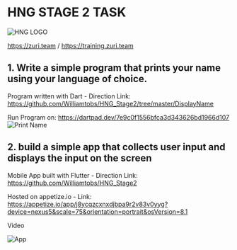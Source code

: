 # HNG STAGE 2 TASK

![HNG LOGO](https://github.com/Williamtobs/HNG_Stage2/blob/master/res/brand-logo.png)

https://zuri.team / https://training.zuri.team

## 1. Write a simple program that prints your name using your language of choice.
Program written with Dart - Direction Link: https://github.com/Williamtobs/HNG_Stage2/tree/master/DisplayName

Run Program on: https://dartpad.dev/7e9c0f1556bfca3d343626bd1966d107
![Print Name](https://github.com/Williamtobs/HNG_Stage2/blob/master/res/printName.JPG)

## 2. build a simple app that collects user input and displays the input on the screen
Mobile App built with Flutter - Direction Link: https://github.com/Williamtobs/HNG_Stage2

Hosted on  appetize.io - Link: https://appetize.io/app/j8ycqzcxnxdjbpa9r2v83v0yyg?device=nexus5&scale=75&orientation=portrait&osVersion=8.1

Video

![App](https://j.gifs.com/pZk8JN.gif)

